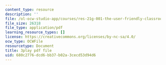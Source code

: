 ```yaml
---
content_type: resource
description: ''
file: /ol-ocw-studio-app/courses/res-21g-001-the-user-friendly-classroom-fall-2020/680c2776dcd6bb37b02a3cecd53d94d6_ZgYuF0SbPDM.pdf
file_size: 26318
file_type: application/pdf
learning_resource_types: []
license: https://creativecommons.org/licenses/by-nc-sa/4.0/
ocw_type: OCWFile
resourcetype: Document
title: 3play pdf file
uid: 680c2776-dcd6-bb37-b02a-3cecd53d94d6
---
```

